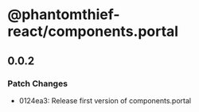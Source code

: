 # @phantomthief-react/components.portal

## 0.0.2

### Patch Changes

- 0124ea3: Release first version of components.portal
